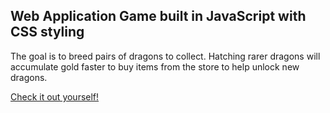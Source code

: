 ## Web Application Game built in JavaScript with CSS styling

The goal is to breed pairs of dragons to collect. Hatching rarer dragons will accumulate gold faster to buy items from the store to help unlock new dragons.

[Check it out yourself!](https://aaronedwards03.github.io/Web-Frontend-Development-II-Project/)
